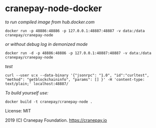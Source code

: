 # cranepay-node-docker

*to run compiled image from hub.docker.com*

`docker run -p 48886:48886 -p 127.0.0.1:48887:48887 -v data:/data  cranepay/cranepay-node`

*or without debug log in demonized mode*

`docker run -d -p 48886:48886 -p 127.0.0.1:48887:48887 -v data:/data  cranepay/cranepay-node`

*test*

`curl --user u:x --data-binary '{"jsonrpc": "1.0", "id":"curltest", "method": "getblockchaininfo", "params": [] }' -H 'content-type: text/plain;' localhost:48887/`

*To build yourself use:*

`docker build -t cranepay/cranepay-node .`

License: MIT

2019 (C) Cranepay Foundation. https://cranepay.io



